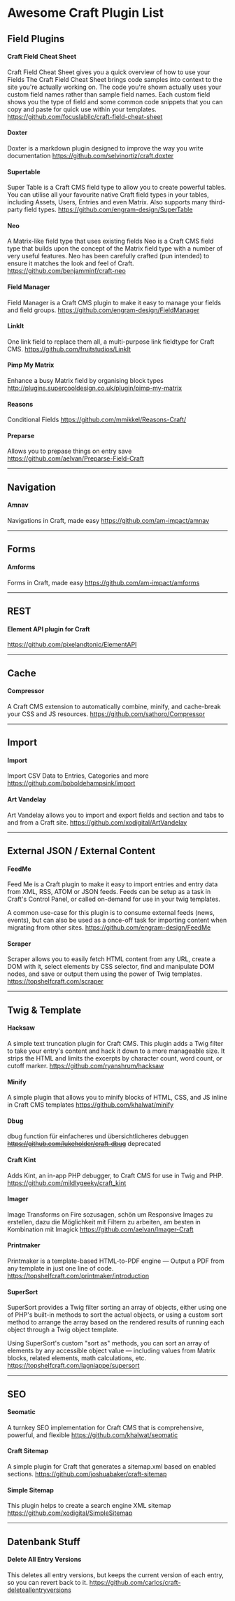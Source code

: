 # Awesome Craft Plugin List

## Field Plugins

#### Craft Field Cheat Sheet
Craft Field Cheat Sheet gives you a quick overview of how to use your Fields
The Craft Field Cheat Sheet brings code samples into context to the site you're actually working on. The code you're shown actually uses your custom field names rather than sample field names. Each custom field shows you the type of field and some common code snippets that you can copy and paste for quick use within your templates.
https://github.com/focuslabllc/craft-field-cheat-sheet



#### Doxter
Doxter is a markdown plugin designed to improve the way you write documentation
https://github.com/selvinortiz/craft.doxter



#### Supertable
Super Table is a Craft CMS field type to allow you to create powerful tables. You can utilise all your favourite native Craft field types in your tables, including Assets, Users, Entries and even Matrix. Also supports many third-party field types.
https://github.com/engram-design/SuperTable



#### Neo
A Matrix-like field type that uses existing fields
Neo is a Craft CMS field type that builds upon the concept of the Matrix field type with a number of very useful features. Neo has been carefully crafted (pun intended) to ensure it matches the look and feel of Craft.
https://github.com/benjamminf/craft-neo



#### Field Manager
Field Manager is a Craft CMS plugin to make it easy to manage your fields and field groups.
https://github.com/engram-design/FieldManager



#### LinkIt
One link field to replace them all, a multi-purpose link fieldtype for Craft CMS.
https://github.com/fruitstudios/LinkIt



#### Pimp My Matrix
Enhance a busy Matrix field by organising block types
http://plugins.supercooldesign.co.uk/plugin/pimp-my-matrix



#### Reasons
Conditional Fields
https://github.com/mmikkel/Reasons-Craft/



#### Preparse
Allows you to prepase things on entry save
https://github.com/aelvan/Preparse-Field-Craft



---

## Navigation

#### Amnav
Navigations in Craft, made easy
https://github.com/am-impact/amnav



---

## Forms

#### Amforms
Forms in Craft, made easy
https://github.com/am-impact/amforms



---

## REST

#### Element API plugin for Craft
https://github.com/pixelandtonic/ElementAPI



---

## Cache

#### Compressor
A Craft CMS extension to automatically combine, minify, and cache-break your CSS and JS resources.
https://github.com/sathoro/Compressor



---

## Import

#### Import
Import CSV Data to Entries, Categories and more
https://github.com/boboldehampsink/import

#### Art Vandelay
Art Vandelay allows you to import and export fields and section and tabs to and from a Craft site.
https://github.com/xodigital/ArtVandelay



---

## External JSON / External Content

#### FeedMe
Feed Me is a Craft plugin to make it easy to import entries and entry data from XML, RSS, ATOM or JSON feeds. Feeds can be setup as a task in Craft's Control Panel, or called on-demand for use in your twig templates.

A common use-case for this plugin is to consume external feeds (news, events), but can also be used as a once-off task for importing content when migrating from other sites.
https://github.com/engram-design/FeedMe



#### Scraper
Scraper allows you to easily fetch HTML content from any URL, create a DOM with it, select elements by CSS selector, find and manipulate DOM nodes, and save or output them using the power of Twig templates.
https://topshelfcraft.com/scraper



---

## Twig & Template

#### Hacksaw
A simple text truncation plugin for Craft CMS. This plugin adds a Twig filter to take your entry's content and hack it down to a more manageable size. It strips the HTML and limits the excerpts by character count, word count, or cutoff marker.
https://github.com/ryanshrum/hacksaw



#### Minify
A simple plugin that allows you to minify blocks of HTML, CSS, and JS inline in Craft CMS templates
https://github.com/khalwat/minify

#### Dbug
dbug function für einfacheres und übersichtlicheres debuggen
~~https://github.com/lukeholder/craft-dbug~~
deprecated



#### Craft Kint
Adds Kint, an in-app PHP debugger, to Craft CMS for use in Twig and PHP.
https://github.com/mildlygeeky/craft_kint



#### Imager
Image Transforms on Fire sozusagen, schön um Responsive Images zu erstellen, dazu die Möglichkeit mit Filtern zu arbeiten, am besten in Kombination mit Imagick
https://github.com/aelvan/Imager-Craft



#### Printmaker
Printmaker is a template-based HTML-to-PDF engine — Output a PDF from any template in just one line of code.
https://topshelfcraft.com/printmaker/introduction



#### SuperSort
SuperSort provides a Twig filter sorting an array of objects, either using one of PHP's built-in methods to sort the actual objects, or using a custom sort method to arrange the array based on the rendered results of running each object through a Twig object template.

Using SuperSort's custom "sort as" methods, you can sort an array of elements by any accessible object value — including values from Matrix blocks, related elements, math calculations, etc.
https://topshelfcraft.com/lagniappe/supersort



---

## SEO

#### Seomatic
A turnkey SEO implementation for Craft CMS that is comprehensive, powerful, and flexible
https://github.com/khalwat/seomatic



#### Craft Sitemap
A simple plugin for Craft that generates a sitemap.xml based on enabled sections.
https://github.com/joshuabaker/craft-sitemap



#### Simple Sitemap
This plugin helps to create a search engine XML sitemap
https://github.com/xodigital/SimpleSitemap



---

## Datenbank Stuff

#### Delete All Entry Versions
This deletes all entry versions, but keeps the current version of each entry, so you can revert back to it.
https://github.com/carlcs/craft-deleteallentryversions
